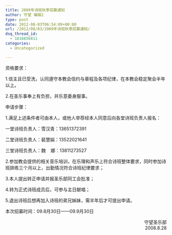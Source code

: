 ```yaml
---
title: 2009年诗班秋季招募通知
author: 守望 编辑2
type: post
date: 2012-08-03T06:54:09+00:00
url: /2012/08/03/2009年诗班秋季招募通知/
dsq_thread_id:
  - 1816856811
categories:
  - Uncategorized

---
```

资格要求：
  
1.信主且已受洗，认同遵守本教会信约与章程及各项纪律，在本教会稳定聚会半年以上。
  
2.在圣乐事奉上有负担，并乐意委身服事。
  
申请步骤：
  
1.满足上述条件者可由本人，或他人举荐经本人同意后向各堂诗班负责人报名：
  
一堂诗班负责人：雪汉青：13651372391
  
二堂诗班负责人：裴慧娟：13522021641
  
三堂诗班负责人：魏    娜：13811273527

2.参加教会提供的相关音乐培训，在乐理和声乐上符合诗班整体要求，同时参加诗班排练三个月以上，出勤情况符合诗班纪律要求；
  
3.本人提出转正申请并报圣乐部同工会批准；
  
4.转为正式诗班成员后，可参与主日献唱；
  
5.退出诗班后想再加入诗班的弟兄姊妹，需半年后才可提出申请。

本次招募时间：09.8月30日——09.9月30日

<p style="text-align: right;">
  守望圣乐部<br /> 2008.8.28
</p>
